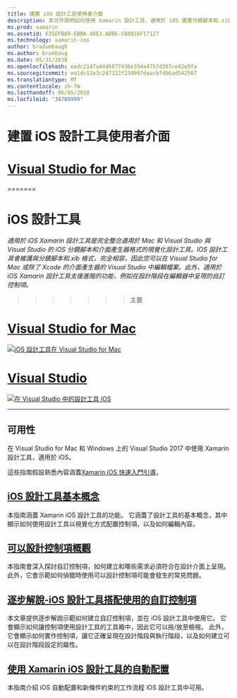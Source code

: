 ```yaml
---
title: 建置 iOS 設計工具使用者介面
description: 本文件說明如何使用 Xamarin 設計工具，適用於 iOS 建置分鏡腳本和.xib 檔案的應用程式的使用者介面。 它會連結至討論工具的可用性、 其基本功能，可以設計控制項，並提供逐步解說及其使用的文件。
ms.prod: xamarin
ms.assetid: E35EFB69-EBBA-40E3-ADBE-CB8016F17127
ms.technology: xamarin-ios
author: bradumbaugh
ms.author: brumbaug
ms.date: 05/31/2018
ms.openlocfilehash: eadc2147a44d6077436e394a4757d367ce42e5fa
ms.sourcegitcommit: ea1dc12a3c2d7322f234997daacbfdb6ad542507
ms.translationtype: MT
ms.contentlocale: zh-TW
ms.lasthandoff: 06/05/2018
ms.locfileid: "34789999"
---
```

# <a name="building-user-interfaces-with-the-ios-designer"></a>建置 iOS 設計工具使用者介面

# <a name="visual-studio-for-mactabvsmac"></a>[Visual Studio for Mac](#tab/vsmac)

=======
# <a name="ios-designer"></a>iOS 設計工具

_適用於 iOS Xamarin 設計工具是完全整合適用於 Mac 和 Visual Studio 與 Visual Studio 的 iOS 分鏡腳本和介面產生器格式的視覺化設計工具。IOS 設計工具會維護與分鏡腳本和.xib 格式，完全相容，因此您可以在 Visual Studio for Mac 或除了 Xcode 的介面產生器的 Visual Studio 中編輯檔案。此外，適用於 iOS Xamarin 設計工具支援進階的功能，例如在設計階段在編輯器中呈現的自訂控制項。_
>>>>>>> 主要

# <a name="visual-studio-for-mactabmacos"></a>[Visual Studio for Mac](#tab/macos)

[![iOS 設計工具在 Visual Studio for Mac](images/designer-vsmac-sml.png "iOS 設計工具")](images/designer-vsmac.png#lightbox)

# <a name="visual-studiotabwindows"></a>[Visual Studio](#tab/windows)

[![在 Visual Studio 中的設計工具 iOS](images/designer-vs.png "iOS 設計工具")](images/designer-vs.png#lightbox)

-----

## <a name="availability"></a>可用性

在 Visual Studio for Mac 和 Windows 上的 Visual Studio 2017 中使用 Xamarin 設計工具，適用於 iOS。

這些指南假設熟悉內容涵蓋[Xamarin.iOS 快速入門引導](~/ios/get-started/index.md)。

## <a name="ios-designer-basicsintroductionmd"></a>[iOS 設計工具基本概念](introduction.md)

本指南涵蓋 Xamarin iOS 設計工具的功能。 它涵蓋了設計工具的基本概念，其中顯示如何使用設計工具以視覺化方式配置控制項，以及如何編輯內容。

## <a name="designable-controls-overviewios-designable-controls-overviewmd"></a>[可以設計控制項概觀](ios-designable-controls-overview.md)

本指南會深入探討自訂控制項，如何建立和哪些需求必須符合在設計介面上呈現。 此外，它會示範如何偵錯時使用可以設計控制項可能會發生的常見問題。

## <a name="walkthrough---using-custom-controls-with-ios-designerios-designable-controls-walkthroughmd"></a>[逐步解說-iOS 設計工具搭配使用的自訂控制項](ios-designable-controls-walkthrough.md)

本文章提供逐步解說示範如何建立自訂控制項，並在 iOS 設計工具中使用它。 它會顯示如何讓控制項使用設計工具的工具箱中，因此它可以拖/放至檢視。 此外，它會顯示如何實作控制項，讓它正確呈現在設計階段與執行階段，以及如何建立可以在設計階段設定的屬性。

## <a name="auto-layout-with-the-xamarin-ios-designerdesigner-auto-layoutmd"></a>[使用 Xamarin iOS 設計工具的自動配置](designer-auto-layout.md)

本指南介紹 iOS 自動配置和新條件約束的工作流程 iOS 設計工具中可用。
